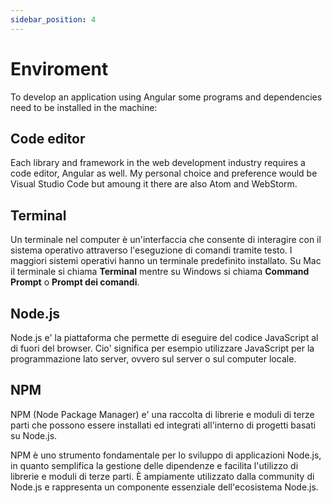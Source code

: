 ```yaml
---
sidebar_position: 4
---
```


# Enviroment

To develop an application using Angular some programs and dependencies need to be installed in the machine:

## Code editor

Each library and framework in the web development industry requires a code editor, Angular as well.
My personal choice and preference would be Visual Studio Code but amoung it there are also Atom and WebStorm.

## Terminal

Un terminale nel computer è un'interfaccia che consente di interagire con il sistema operativo attraverso l'eseguzione di comandi tramite testo. 
I maggiori sistemi operativi hanno un terminale predefinito installato. Su Mac il terminale si chiama **Terminal** mentre su Windows si chiama **Command Prompt** o **Prompt dei comandi**.

## Node.js
Node.js e' la piattaforma che permette di eseguire del codice JavaScript al di fuori del browser.
Cio' significa per esempio utilizzare JavaScript per la programmazione lato server, ovvero sul server o sul computer locale.

## NPM
NPM (Node Package Manager) e' una raccolta di librerie e moduli di terze parti che possono essere installati ed integrati all'interno di progetti basati su Node.js.

NPM è uno strumento fondamentale per lo sviluppo di applicazioni Node.js, in quanto semplifica la gestione delle dipendenze e facilita l'utilizzo di librerie e moduli di terze parti. È ampiamente utilizzato dalla community di Node.js e rappresenta un componente essenziale dell'ecosistema Node.js.